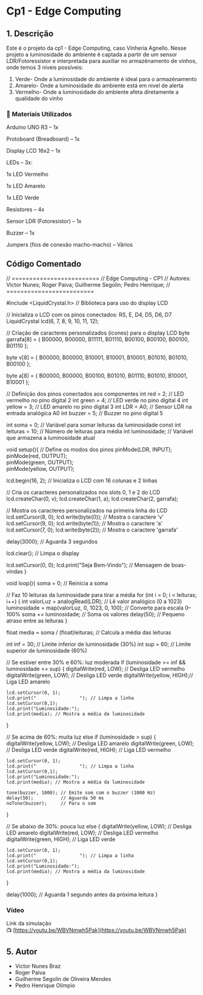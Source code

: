 # Cp1 - Edge Computing

## 1. Descrição

Este é o projeto da cp1 - Edge Computing, caso Vinheria Agnello. Nesse projeto a luminosidade do ambiente é captada a partir de um sensor LDR/Fotoressistor e interpretada para auxiliar no armazénamento de vinhos, onde temos 3 níveis possíveis:
1. Verde- Onde a luminosidade do ambiente é ideal para o armazénamento
2. Amarelo- Onde a luminosidade do ambiente está em nivel de alerta
3. Vermelho- Onde a luminosidade do ambiente afeta diretamente a qualidade do vinho 

### 🧰 Materiais Utilizados

Arduino UNO R3 – 1x

Protoboard (Breadboard) – 1x

Display LCD 16x2 – 1x

LEDs – 3x:

  1x LED Vermelho

  1x LED Amarelo

  1x LED Verde

Resistores – 4x

Sensor LDR (Fotoresistor) – 1x

Buzzer – 1x

Jumpers (fios de conexão macho-macho) – Vários

## Código Comentado

// =========================
// Edge Computing - CP1
// Autores: Victor Nunes; Roger Paiva; Guilherme Segolin; Pedro Henrique; 
// =========================

#include <LiquidCrystal.h>   // Biblioteca para uso do display LCD

// Inicializa o LCD com os pinos conectados: RS, E, D4, D5, D6, D7
LiquidCrystal lcd(6, 7, 8, 9, 10, 11, 12); 

// Criação de caracteres personalizados (ícones) para o display LCD
byte garrafa[8] = {
  B00000,
  B00000,
  B11111,
  B01110,
  B00100,
  B00100,
  B00100,
  B01110
};

byte v[8] = {
  B00000,
  B00000,
  B10001,
  B10001,
  B10001,
  B01010,
  B01010,
  B00100
};

byte a[8] = {
  B00000,
  B00000,
  B00100,
  B01010,
  B01110,
  B01010,
  B10001,
  B10001
};

// Definição dos pinos conectados aos componentes
int red = 2;       // LED vermelho no pino digital 2
int green = 4;     // LED verde no pino digital 4
int yellow = 3;    // LED amarelo no pino digital 3
int LDR = A0;      // Sensor LDR na entrada analógica A0
int buzzer = 5;    // Buzzer no pino digital 5

int soma = 0;                // Variável para somar leituras da luminosidade
const int leituras = 10;     // Número de leituras para média
int luminosidade;            // Variável que armazena a luminosidade atual

void setup(){
  // Define os modos dos pinos
  pinMode(LDR, INPUT);       
  pinMode(red, OUTPUT);      
  pinMode(green, OUTPUT);    
  pinMode(yellow, OUTPUT);   

  lcd.begin(16, 2); // Inicializa o LCD com 16 colunas e 2 linhas

  // Cria os caracteres personalizados nos slots 0, 1 e 2 do LCD
  lcd.createChar(0, v);
  lcd.createChar(1, a);
  lcd.createChar(2, garrafa);

  // Mostra os caracteres personalizados na primeira linha do LCD
  lcd.setCursor(8, 0);
  lcd.write(byte(0));  // Mostra o caractere 'v'
  lcd.setCursor(9, 0);
  lcd.write(byte(1));  // Mostra o caractere 'a'
  lcd.setCursor(7, 0);
  lcd.write(byte(2));  // Mostra o caractere 'garrafa'

  delay(3000); // Aguarda 3 segundos

  lcd.clear(); // Limpa o display

  lcd.setCursor(0, 0);
  lcd.print("Seja Bem-Vindo"); // Mensagem de boas-vindas
}

void loop(){
  soma = 0; // Reinicia a soma

  // Faz 10 leituras da luminosidade para tirar a média
  for (int i = 0; i < leituras; i++) {
    int valorLuz = analogRead(LDR);  // Lê valor analógico (0 a 1023)
    luminosidade = map(valorLuz, 0, 1023, 0, 100); // Converte para escala 0–100%
    soma += luminosidade; // Soma os valores
    delay(50); // Pequeno atraso entre as leituras
  }

  float media = soma / (float)leituras; // Calcula a média das leituras

  int inf = 30; // Limite inferior de luminosidade (30%)
  int sup = 60; // Limite superior de luminosidade (60%)

  // Se estiver entre 30% e 60%: luz moderada
  if (luminosidade >= inf && luminosidade <= sup) {
    digitalWrite(red, LOW);    // Desliga LED vermelho
    digitalWrite(green, LOW);  // Desliga LED verde
    digitalWrite(yellow, HIGH);// Liga LED amarelo

    lcd.setCursor(0, 1);
    lcd.print("                "); // Limpa a linha
    lcd.setCursor(0,1);
    lcd.print("Luminosidade:");
    lcd.print(media); // Mostra a média da luminosidade
  }
  
  // Se acima de 60%: muita luz
  else if (luminosidade > sup) {
    digitalWrite(yellow, LOW); // Desliga LED amarelo
    digitalWrite(green, LOW);  // Desliga LED verde
    digitalWrite(red, HIGH);   // Liga LED vermelho

    lcd.setCursor(0, 1);
    lcd.print("                "); // Limpa a linha
    lcd.setCursor(0,1);
    lcd.print("Luminosidade:");
    lcd.print(media); // Mostra a média da luminosidade

    tone(buzzer, 1000); // Emite som com o buzzer (1000 Hz)
    delay(50);          // Aguarda 50 ms
    noTone(buzzer);     // Para o som
  }

  // Se abaixo de 30%: pouca luz
  else {
    digitalWrite(yellow, LOW); // Desliga LED amarelo
    digitalWrite(red, LOW);    // Desliga LED vermelho
    digitalWrite(green, HIGH); // Liga LED verde

    lcd.setCursor(0, 1);
    lcd.print("                "); // Limpa a linha
    lcd.setCursor(0,1);
    lcd.print("Luminosidade:");
    lcd.print(media); // Mostra a média da luminosidade
  }

  delay(1000); // Aguarda 1 segundo antes da próxima leitura
}

### Vídeo

Link da simulação  
📺 [https://youtu.be/WBVNmwh5Pak](https://youtu.be/WBVNmwh5Pak)

## 5. Autor

- Victor Nunes Braz
- Roger Paiva
- Guilherme Segolin de Oliveira Mendes
- Pedro Henrique Olímpio

